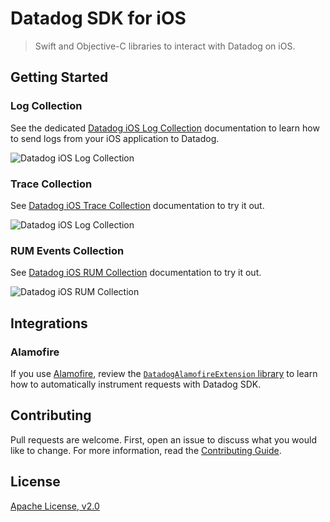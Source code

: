 # Datadog SDK for iOS

> Swift and Objective-C libraries to interact with Datadog on iOS.

## Getting Started

### Log Collection

See the dedicated [Datadog iOS Log Collection](https://docs.datadoghq.com/logs/log_collection/ios/?tab=us) documentation to learn how to send logs from your iOS application to Datadog.

![Datadog iOS Log Collection](docs/images/logging.png)

### Trace Collection

See [Datadog iOS Trace Collection](https://docs.datadoghq.com/tracing/setup_overview/setup/ios/?tab=us) documentation to try it out.

![Datadog iOS Log Collection](docs/images/tracing.png)

### RUM Events Collection

See [Datadog iOS RUM Collection](https://docs.datadoghq.com/real_user_monitoring/ios/?tab=us) documentation to try it out.

![Datadog iOS RUM Collection](docs/images/rum.png)

## Integrations

### Alamofire

If you use [Alamofire](https://github.com/Alamofire/Alamofire), review the [`DatadogAlamofireExtension` library](Sources/DatadogExtensions/Alamofire/) to learn how to automatically instrument requests with Datadog SDK.

## Contributing

Pull requests are welcome. First, open an issue to discuss what you would like to change. For more information, read the [Contributing Guide](CONTRIBUTING.md).

## License

[Apache License, v2.0](LICENSE)
